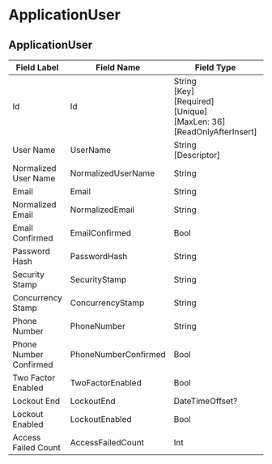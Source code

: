 # ApplicationUser


## ApplicationUser
| Field Label | Field Name | Field Type | Description |  
| ---- | ---- | ---- | ---- |  
| Id | Id | String<br/>  [Key]<br/>  [Required]<br/>  [Unique]<br/>  [MaxLen: 36]<br/>  [ReadOnlyAfterInsert] |  |  
| User Name | UserName | String<br/>  [Descriptor] |  |  
| Normalized User Name | NormalizedUserName | String |  |  
| Email | Email | String |  |  
| Normalized Email | NormalizedEmail | String |  |  
| Email Confirmed | EmailConfirmed | Bool |  |  
| Password Hash | PasswordHash | String |  |  
| Security Stamp | SecurityStamp | String |  |  
| Concurrency Stamp | ConcurrencyStamp | String |  |  
| Phone Number | PhoneNumber | String |  |  
| Phone Number Confirmed | PhoneNumberConfirmed | Bool |  |  
| Two Factor Enabled | TwoFactorEnabled | Bool |  |  
| Lockout End | LockoutEnd | DateTimeOffset? |  |  
| Lockout Enabled | LockoutEnabled | Bool |  |  
| Access Failed Count | AccessFailedCount | Int |  |  

